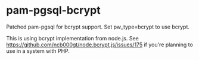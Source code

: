 pam-pgsql-bcrypt
================
Patched pam-pgsql for bcrypt support. Set pw_type=bcrypt to use bcrypt.

This is using bcrypt implementation from node.js.
See https://github.com/ncb000gt/node.bcrypt.js/issues/175 if you're planning to use in a system with PHP. 
